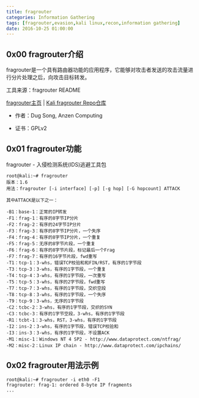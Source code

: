 ```yaml
---
title: fragrouter
categories: Information Gathering
tags: [fragrouter,evasion,kali linux,recon,information gathering]
date: 2016-10-25 01:00:00
---
```

0x00 fragrouter介绍
-------------

fragrouter是一个具有路由器功能的应用程序，它能够对攻击者发送的攻击流量进行分片处理之后，向攻击目标转发。 

工具来源：fragrouter README


[fragrouter主页][1] | [Kali fragrouter Repo仓库][2]

 - 作者：Dug Song, Anzen Computing

 - 证书：GPLv2



0x01 fragrouter功能
---------------

fragrouter - 入侵检测系统(IDS)逃避工具包

```shell
root@kali:~# fragrouter
版本：1.6
用法：fragrouter [-i interface] [-p] [-g hop] [-G hopcount] ATTACK

其中ATTACK是以下之一：

-B1：base-1：正常的IP转发
-F1：frag-1：有序的8字节IP分片
-F2：frag-2：有序的24字节IP分片
-F3：frag-3：有序的8字节IP分片，一个失序
-F4：frag-4：有序的8字节IP分片，一个重复
-F5：frag-5：无序的8字节片段，一个重复
-F6：frag-6：有序的8字节片段，标记最后一个Frag
-F7：frag-7：有序的16字节片段，fwd重写
-T1：tcp-1：3-whs，错误TCP校验和和FIN/RST，有序的1字节段
-T3：tcp-3：3-whs，有序的1字节段，一个重复
-T4：tcp-4：3-whs，有序的1字节段，一次重写
-T5：tcp-5：3-whs，有序的2字节段，fwd重写
-T7：tcp-7：3-whs，有序的1字节段，交织空段
-T8：tcp-8：3-whs，有序的1字节段，一个失序
-T9：tcp-9：3-whs，无序的1字节段
-C2：tcbc-2：3-whs，有序的1字节段，交织的SYN
-C3：tcbc-3：有序的1字节空段，3-whs，有序的1字节段
-R1：tcbt-1：3-whs，RST，3-whs，有序的1字节段
-I2：ins-2：3-whs，有序的1字节段，错误TCP校验和
-I3：ins-3：3-whs，有序的1字节段，不设置ACK
-M1：misc-1：Windows NT 4 SP2 - http://www.dataprotect.com/ntfrag/
-M2：misc-2：Linux IP chain - http://www.dataprotect.com/ipchains/
```

0x02 fragrouter用法示例
-----------------

```shell
root@kali:~# fragrouter -i eth0 -F1
fragrouter: frag-1: ordered 8-byte IP fragments
...
```


  [1]: http://www.anzen.com/research/nidsbench/fragrouter.html
  [2]: http://git.kali.org/gitweb/?p=packages/fragrouter.git;a=summary